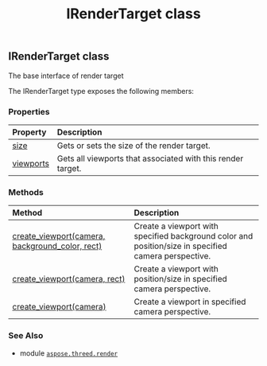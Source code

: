 ﻿---
title: IRenderTarget class
second_title: Aspose.3D for Python via .NET API References
description: 
type: docs
weight: 120
url: /python-net/aspose.threed.render/irendertarget/
is_root: false
---

## IRenderTarget class

The base interface of render target



The IRenderTarget type exposes the following members:

### Properties
| Property | Description |
| :- | :- |
| [size](/3d/python-net/aspose.threed.render/irendertarget/size) | Gets or sets the size of the render target. |
| [viewports](/3d/python-net/aspose.threed.render/irendertarget/viewports) | Gets all viewports that associated with this render target. |


### Methods
| Method | Description |
| :- | :- |
| [create_viewport(camera, background_color, rect)](/3d/python-net/aspose.threed.render/irendertarget/create_viewport/#aspose.threed.entities.Camera-aspose.pydrawing.Color-aspose.threed.utilities.RelativeRectangle) | Create a viewport with specified background color and position/size in specified camera perspective. |
| [create_viewport(camera, rect)](/3d/python-net/aspose.threed.render/irendertarget/create_viewport/#aspose.threed.entities.Camera-aspose.threed.utilities.RelativeRectangle) | Create a viewport with position/size in specified camera perspective. |
| [create_viewport(camera)](/3d/python-net/aspose.threed.render/irendertarget/create_viewport/#aspose.threed.entities.Camera) | Create a viewport in specified camera perspective. |



### See Also
* module [`aspose.threed.render`](..)
